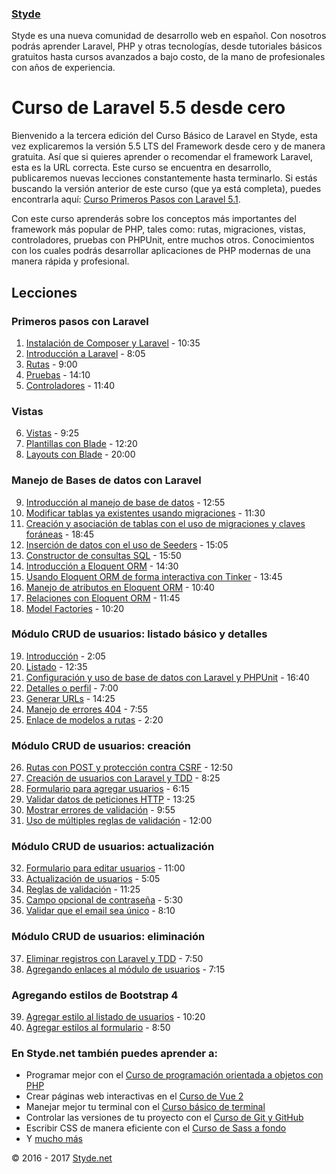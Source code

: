 ### [Styde](https://styde.net/)

Styde es una nueva comunidad de desarrollo web en español. Con nosotros podrás aprender Laravel, PHP y otras tecnologías, 
desde tutoriales básicos gratuitos hasta cursos avanzados a bajo costo, de la mano de profesionales con años de experiencia.

# Curso de Laravel 5.5 desde cero

Bienvenido a la tercera edición del Curso Básico de Laravel en Styde, esta vez explicaremos la versión 5.5 LTS del Framework desde cero y de manera gratuita. Así que si quieres aprender o recomendar el framework Laravel, esta es la URL correcta. Este curso se encuentra en desarrollo, publicaremos nuevas lecciones constantemente hasta terminarlo. Si estás buscando la versión anterior de este curso (que ya está completa), puedes encontrarla aquí: [Curso Primeros Pasos con Laravel 5.1](https://styde.net/curso-primeros-pasos-con-laravel-5/).

Con este curso aprenderás sobre los conceptos más importantes del framework más popular de PHP, tales como: rutas, migraciones, vistas, controladores, pruebas con PHPUnit, entre muchos otros. Conocimientos con los cuales podrás desarrollar aplicaciones de PHP modernas de una manera rápida y profesional.

## Lecciones

### Primeros pasos con Laravel

1. [Instalación de Composer y Laravel](https://styde.net/instalacion-de-composer-y-laravel/) - 10:35
2. [Introducción a Laravel](https://styde.net/introduccion-a-laravel/) - 8:05
3. [Rutas](https://styde.net/rutas-con-laravel/) - 9:00
4. [Pruebas](https://styde.net/pruebas-con-laravel/) - 14:10
5. [Controladores](https://styde.net/controladores-en-laravel/) - 11:40

### Vistas

6. [Vistas](https://styde.net/vistas-en-laravel/) - 9:25
7. [Plantillas con Blade](https://styde.net/blade-el-sistema-de-plantillas-de-laravel/) - 12:20
8. [Layouts con Blade](https://styde.net/layouts-con-blade/) - 20:00

### Manejo de Bases de datos con Laravel 

9. [Introducción al manejo de base de datos](https://styde.net/introduccion-a-las-bases-de-datos-y-migraciones-con-laravel/) - 12:55
10. [Modificar tablas ya existentes usando migraciones](https://styde.net/modificar-tablas-ya-existentes-con-las-migraciones-de-laravel/) - 11:30
11. [Creación y asociación de tablas con el uso de migraciones y claves foráneas](https://styde.net/crear-y-asociar-tablas-usando-las-migraciones-de-laravel-con-claves-foraneas/) - 18:45
12. [Inserción de datos con el uso de Seeders](https://styde.net/insercion-de-datos-con-los-seeders-de-laravel/) - 15:05
13. [Constructor de consultas SQL](https://styde.net/constructor-de-consultas-sql-de-laravel/) - 15:50
14. [Introducción a Eloquent ORM](https://styde.net/introduccion-a-eloquent-el-orm-del-framework-laravel/) - 14:30
15. [Usando Eloquent ORM de forma interactiva con Tinker](https://styde.net/usando-eloquent-orm-de-forma-interactiva-con-tinker/) - 13:45
16. [Manejo de atributos en Eloquent ORM](https://styde.net/manejo-de-atributos-en-eloquent-orm-solucion-a-massassignmentexception/) - 10:40
17. [Relaciones con Eloquent ORM](https://styde.net/relaciones-con-el-orm-eloquent/) - 11:45
18. [Model Factories](https://styde.net/generar-registros-con-model-factories-en-laravel/) - 10:20

### Módulo CRUD de usuarios: listado básico y detalles

19. [Introducción](https://styde.net/modulo-de-usuarios-con-laravel/) - 2:05
20. [Listado](https://styde.net/listado-dinamico-de-usuarios-con-laravel-modulo-crud/) - 12:35
21. [Configuración y uso de base de datos con Laravel y PHPUnit](https://styde.net/configuracion-y-uso-de-base-de-datos-en-el-entorno-de-pruebas-automatizadas-con-laravel-y-phpunit/) - 16:40
22. [Detalles o perfil](https://styde.net/detalles-o-perfil-de-usuario-con-laravel-modulo-crud/) - 7:00
23. [Generar URLs](https://styde.net/urls-en-laravel/) - 14:25
24. [Manejo de errores 404](https://styde.net/manejo-de-errores-404-en-laravel/) - 7:55
25. [Enlace de modelos a rutas](https://styde.net/enlace-de-modelos-a-rutas-en-laravel/) - 2:20

### Módulo CRUD de usuarios: creación

26. [Rutas con POST y protección contra CSRF](https://styde.net/rutas-con-post-y-proteccion-contra-ataques-de-tipo-csrf-en-laravel/) - 12:50
27. [Creación de usuarios con Laravel y TDD](https://styde.net/creacion-de-usuarios-con-laravel-y-tdd/) - 8:25 
28. [Formulario para agregar usuarios](https://styde.net/creacion-del-formulario-para-agregar-usuarios-con-laravel/) - 6:15
29. [Validar datos de peticiones HTTP](https://styde.net/validar-datos-de-peticiones-http-con-laravel-tdd/) - 13:25
30. [Mostrar errores de validación](https://styde.net/mostrar-mensajes-de-errores-de-validacion-con-laravel/) - 9:55
31. [Uso de múltiples reglas de validación](https://styde.net/uso-de-multiples-reglas-de-validacion-en-laravel/) - 12:00

### Módulo CRUD de usuarios: actualización

32. [Formulario para editar usuarios](https://styde.net/formulario-para-la-edicion-de-usuarios-en-laravel/) - 11:00
33. [Actualización de usuarios](https://styde.net/actualizacion-de-usuarios-con-laravel-tdd/) - 5:05
34. [Reglas de validación](https://styde.net/reglas-de-validacion-para-la-actualizacion-de-usuarios-con-laravel-y-tdd/) - 11:25
35. [Campo opcional de contraseña](https://styde.net/campo-opcional-de-contrasena-en-laravel/) - 5:30
36. [Validar que el email sea único](https://styde.net/validar-que-el-email-sea-unico-cuando-se-edita-un-usuario-con-laravel/) - 8:10

### Módulo CRUD de usuarios: eliminación

37. [Eliminar registros con Laravel y TDD](https://styde.net/eliminar-registros-con-laravel-y-tdd/) - 7:50
38. [Agregando enlaces al módulo de usuarios](https://styde.net/agregando-enlaces-al-modulo-de-usuarios/) - 7:15

### Agregando estilos de Bootstrap 4

39. [Agregar estilo al listado de usuarios](https://styde.net/agregar-estilos-de-bootstrap-4-al-listado-de-usuarios-en-laravel/) - 10:20
40. [Agregar estilos al formulario](https://styde.net/agregar-estilos-de-bootstrap-4-al-formulario-en-laravel/) - 8:50

### En Styde.net también puedes aprender a:

- Programar mejor con el [Curso de programación orientada a objetos con PHP](https://styde.net/curso-de-programacion-orientada-a-objetos-con-php/)
- Crear páginas web interactivas en el [Curso de Vue 2](https://styde.net/curso-de-vue-2/)
- Manejar mejor tu terminal con el [Curso básico de terminal](https://styde.net/curso-basico-de-terminal/)
- Controlar las versiones de tu proyecto con el [Curso de Git y GitHub](https://styde.net/curso-de-git/)
- Escribir CSS de manera eficiente con el [Curso de Sass a fondo](https://styde.net/curso-de-sass/)
- Y [mucho más](https://styde.net/cursos/)

© 2016 - 2017 [Styde.net](https://styde.net/)

